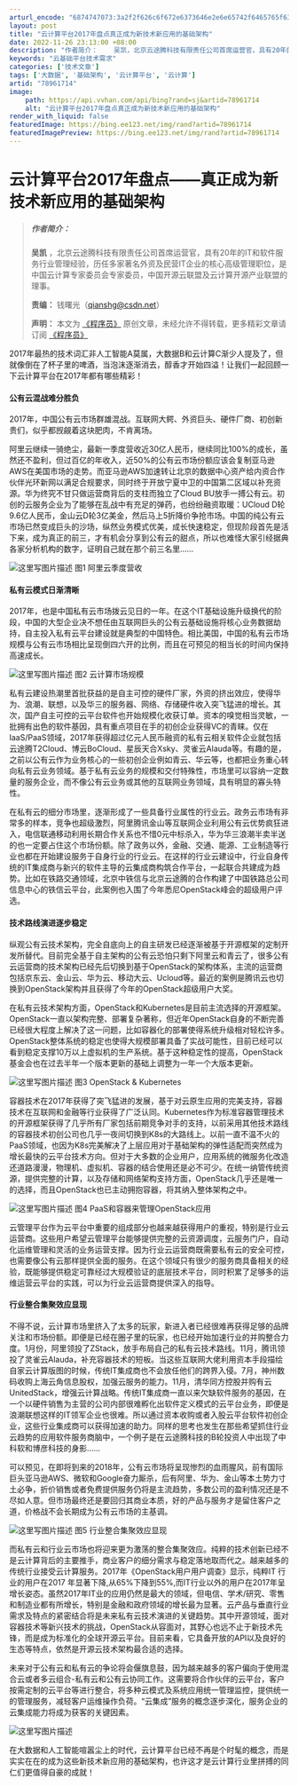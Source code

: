 ```yaml
---
arturl_encode: "6874747073:3a2f2f626c6f672e6373646e2e6e65742f6465765f6373646e:2f61727469636c652f64657461696c732f3738393631373134"
layout: post
title: "云计算平台2017年盘点真正成为新技术新应用的基础架构"
date: 2022-11-26 23:13:00 +08:00
description: "作者简介：    吴凯，北京云途腾科技有限责任公司首席运营官，具有20年的IT和软件服务行业管理经验"
keywords: "云基础平台技术需求"
categories: ['技术文章']
tags: ['大数据', '基础架构', '云计算平台', '云计算']
artid: "78961714"
image:
    path: https://api.vvhan.com/api/bing?rand=sj&artid=78961714
    alt: "云计算平台2017年盘点真正成为新技术新应用的基础架构"
render_with_liquid: false
featuredImage: https://bing.ee123.net/img/rand?artid=78961714
featuredImagePreview: https://bing.ee123.net/img/rand?artid=78961714
---
```


# 云计算平台2017年盘点——真正成为新技术新应用的基础架构

> ##### **作者简介：**
>
> **吴凯**
> ，北京云途腾科技有限责任公司首席运营官，具有20年的IT和软件服务行业管理经验，历任多家著名外资及民营IT企业的核心高级管理职位，是中国云计算专家委员会专家委员，中国开源云联盟及云计算开源产业联盟的理事。
>   
> **责编：**
> 钱曙光（qianshg@csdn.net）
>   
> **声明：**
> 本文为
> [《程序员》](http://special.csdncms.csdn.net/programmer-covers/)
> 原创文章，未经允许不得转载，更多精彩文章请订阅
> [《程序员》](http://dingyue.programmer.com.cn/)

2017年最热的技术词汇非人工智能A莫属，大数据B和云计算C渐少人提及了，但就像倒在了杯子里的啤酒，当泡沫逐渐消去，醇香才开始四溢！让我们一起回顾一下云计算平台在2017年都有哪些精彩！

#### **公有云混战难分胜负**

2017年，中国公有云市场群雄混战。互联网大鳄、外资巨头、硬件厂商、初创新贵们，似乎都觊觎着这块肥肉，不肯离场。

阿里云继续一骑绝尘，最新一季度营收近30亿人民币，继续同比100%的成长，虽然还不盈利，但过百亿的年收入，近50%的公有云市场份额应该会复制亚马逊AWS在美国市场的走势。而亚马逊AWS加速转让北京的数据中心资产给内资合作伙伴光环新网以满足合规要求，同时终于开放宁夏中卫的中国第二区域以补充资源。华为终究不甘只做运营商背后的支柱而独立了Cloud BU放手一搏公有云。初创的云服务企业为了能够在乱战中有充足的弹药，也纷纷融资取暖：UCloud D轮9.6亿人民币，金山云D轮3亿美金，然后马上5折降价争抢市场。中国的纯公有云市场已然变成巨头的沙场，纵然业务模式优美，成长快速稳定，但现阶段首先是活下来，成为真正的前三，才有机会分享到公有云的甜点，所以也难怪大家引经据典各家分析机构的数字，证明自己就在那个前三名里……

![这里写图片描述](https://img-blog.csdn.net/20180103152023306)
图1 阿里云季度营收

#### **私有云模式日渐清晰**

2017年，也是中国私有云市场拨云见日的一年。在这个IT基础设施升级换代的阶段，中国的大型企业决不想任由互联网巨头的公有云基础设施将核心业务数据劫持，自主投入私有云平台建设就是典型的中国特色。相比美国，中国的私有云市场规模与公有云市场相比呈现倒四六开的比例，而且在可预见的相当长的时间内保持高速成长。

![这里写图片描述](https://img-blog.csdn.net/20180103152100719)
图2 云计算市场规模

私有云建设热潮里首批获益的是自主可控的硬件厂家，外资的挤出效应，使得华为、浪潮、联想，以及华三的服务器、网络、存储硬件收入突飞猛进的增长。其次，国产自主可控的云平台软件也开始规模化收获订单。资本的嗅觉相当灵敏，一批拥有出色的软件基因，具有重点项目在手的初创企业获得VC的青睐。仅在IaaS/PaaS领域，2017年获得超过亿元人民币融资的私有云相关软件企业就包括云途腾T2Cloud、博云BoCloud、星辰天合Xsky、灵雀云Alauda等。有趣的是，之前以公有云作为业务核心的一些初创企业例如青云、华云等，也都把业务重心转向私有云业务领域。基于私有云业务的规模和交付特殊性，市场里可以容纳一定数量的服务企业，而不像公有云业务或其他的互联网业务领域，具有明显的寡头特性。
  
在私有云的细分市场里，逐渐形成了一些具备行业属性的行业云。政务云市场有非常多的样本，竞争也超级激烈，阿里腾讯金山等互联网企业利用公有云优势疯狂进入，电信联通移动利用长期合作关系也不惜0元中标杀入，华为华三浪潮半卖半送的也一定要占住这个市场份额。除了政务以外，金融、交通、能源、工业制造等行业也都在开始建设服务于自身行业的行业云。在这样的行业云建设中，行业自身传统的IT集成商与新兴的软件主导的云集成商构筑合作平台，一起联合共建成为趋势。比如在铁路交通领域，北京中铁信与北京云途腾的合作构建了中国铁路总公司信息中心的铁信云平台，此案例也入围了今年悉尼OpenStack峰会的超级用户评选。

#### **技术路线演进逐步稳定**

纵观公有云技术架构，完全自底向上的自主研发已经逐渐被基于开源框架的定制开发所替代。目前完全基于自主架构的公有云恐怕只剩下阿里云和青云了，很多公有云运营商的技术架构已经先后切换到基于OpenStack的架构体系，主流的运营商包括京东云、金山云、华为云、移动大云、Ucloud等。最近的案例是腾讯云也切换到OpenStack架构并且获得了今年的OpenStack超级用户大奖。

在私有云技术架构方面，OpenStack和Kubernetes是目前主流选择的开源框架。OpenStack一直以架构完整、部署复杂著称，但近年OpenStack自身的不断完善已经很大程度上解决了这一问题，比如容器化的部署使得系统升级相对轻松许多。OpenStack整体系统的稳定也使得大规模部署具备了实战可能性，目前已经可以看到稳定支撑10万以上虚拟机的生产系统。基于这种稳定性的提高，OpenStack基金会也在过去半年一个版本更新的基础上调整为一年一个大版本更新。

![这里写图片描述](https://img-blog.csdn.net/20180103152139736)
图3 OpenStack & Kubernetes

容器技术在2017年获得了突飞猛进的发展，基于对云原生应用的完美支持，容器技术在互联网和金融等行业获得了广泛认同。Kubernetes作为标准容器管理技术的开源框架获得了几乎所有厂家包括前期竞争对手的支持，以前采用其他技术路线的容器技术初创公司也几乎一夜间切换到K8s的大路线上。以前一直不温不火的PaaS领域，也因为K8s完美解决了上层应用对于基础架构的弹性适配而突然成为增长最快的云平台技术方向。但对于大多数的企业用户，应用系统的微服务化改造还道路漫漫，物理机、虚拟机、容器的结合使用还是必不可少。在统一纳管传统资源，提供完整的计算，以及存储和网络架构支持方面，OpenStack几乎还是唯一的选择，而且OpenStack也已主动拥抱容器，将其纳入整体架构之中。

![这里写图片描述](https://img-blog.csdn.net/20180103152203338)
图4 PaaS和容器来管理OpenStack应用

云管理平台作为云平台中重要的组成部分也越来越获得用户的重视，特别是行业云运营商。这些用户希望云管理平台能够提供完整的云资源调度，云服务门户，自动化运维管理和灵活的业务运营支撑。因为行业云运营商既需要私有云的安全可控，也需要像公有云那样提供全面的服务。在这个领域只有很少的服务商具备相关的经验，既能够提供稳定可靠经过大规模验证的底层技术平台，同时积累了足够多的运维运营云平台的实践，可以为行业云运营商提供深入的指导。

#### **行业整合集聚效应显现**

不得不说，云计算市场里挤入了太多的玩家，新进入者已经很难再获得足够的品牌关注和市场份额。即便是已经在圈子里的玩家，也已经开始加速行业的并购整合力度。1月份，阿里领投了ZStack，放手布局自己的私有云技术路线。11月，腾讯领投了灵雀云Alauda，补充容器技术的短板。当这些互联网大佬利用资本手段描绘自家云计算版图的时候，传统IT集成商也不会放任他们的跨界入侵。7月，神州数码收购上海云角信息股权，加强云服务的能力。11月，清华同方控股并购有云UnitedStack，增强云计算战略。传统IT集成商一直以来欠缺软件服务的基因，在一个以硬件销售为主营的公司内部很难孵化出软件定义模式的云平台业务，即便是浪潮联想这样的IT领军企业也很难。所以通过资本收购或者入股云平台软件初创企业，这些行业集成商可以获得加速的助力。同样的思考也发生在那些希望抓住行业云趋势的应用软件服务商脑中，一个例子是在云途腾科技的B轮投资人中出现了中科软和博彦科技的身影……

可以预见，在即将到来的2018年，公有云市场将呈现惨烈的血雨腥风，前有国际巨头亚马逊AWS、微软和Google奋力厮杀，后有阿里、华为、金山等本土势力寸土必争，折价销售或者免费提供服务仍将是主流趋势，多数公司的盈利情况还是不尽如人意。但市场最终还是要回归其商业本质，好的产品与服务才是留住客户之道，价格战不会长期成为公有云市场的主基调。

![这里写图片描述](https://img-blog.csdn.net/20180103152446862)
图5 行业整合集聚效应显现

而私有云和行业云市场也将迎来更为激荡的整合集聚效应。纯粹的技术创新已经不是云计算背后的主要推手，商业客户的细分需求与稳定落地取而代之。越来越多的传统行业接受云计算服务。2017年《OpenStack用户用户调查》显示，纯粹IT 行业的用户在2017 年显著下降,从65%下降到55%,而IT行业以外的用户在2017年呈增长姿态。虽然2017年IT业的应用仍然是最大的领域，但电信、学术/研究、零售和制造业都有所增长，特别是金融和政府领域的增长最为显著。云产品与垂直行业需求及特点的紧密结合将是未来私有云技术演进的关键趋势。其中开源领域，面对容器技术等新兴技术的挑战，OpenStack从容面对，其野心也远不止于新技术先锋，而是成为标准化的全球开源云平台。目前来看，它具备开放的API以及良好的生态等特点，依然是开源云技术架构最合适的选择。

未来对于公有云和私有云的争论将会偃旗息鼓，因为越来越多的客户偏向于使用混合云或者多云组合-私有云和公有云协同工作。这需要将合作伙伴的云平台，客户按需定制的云平台等进行整合，将多种云模式及系统应用统一管理监控，提供统一的管理服务，减轻客户运维操作负荷。“云集成”服务的概念逐步深化，服务企业的云集成能力将成为获客的关键因素。

![这里写图片描述](https://img-blog.csdn.net/20180103152515815)

在大数据和人工智能喧嚣尘上的时代，云计算平台已经不再是个时髦的概念，而是实实在在的成为这些新技术新应用的基础架构，也许这才是云计算行业里拼搏的同仁们更值得自豪的成就！